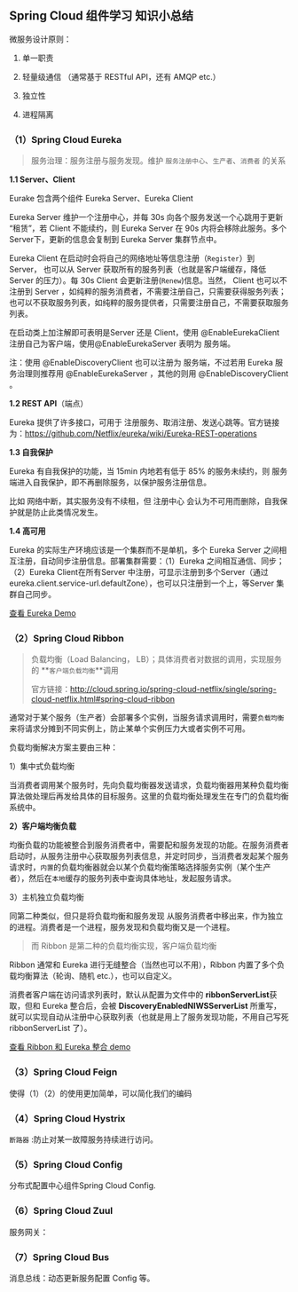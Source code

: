 ## Spring Cloud 组件学习 知识小总结

微服务设计原则：

1. 单一职责

2. 轻量级通信 （通常基于 RESTful API，还有 AMQP etc.）

3. 独立性

4. 进程隔离


### （1）**Spring Cloud Eureka**

>  服务治理：服务注册与服务发现。维护 `服务注册中心`、`生产者`、`消费者` 的关系

**1.1 Server、Client**

Eurake 包含两个组件 Eureka Server、Eureka Client

Eureka Server 维护一个注册中心，并每 30s 向各个服务发送一个心跳用于更新 “租赁”，若 Client 不能续约，则 Eureka Server 在 90s 内将会移除此服务。多个Server下，更新的信息会复制到 Eureka Server 集群节点中。

Eureka Client 在启动时会将自己的网络地址等信息注册（`Register`）到 Server， 也可以从 Server 获取所有的服务列表（也就是客户端缓存，降低 Server 的压力）。每 30s Client 会更新注册(`Renew`)信息。当然， Client 也可以不注册到 Server ，如纯粹的服务消费者，不需要注册自己，只需要获得服务列表；也可以不获取服务列表，如纯粹的服务提供者，只需要注册自己，不需要获取服务列表。

在启动类上加注解即可表明是Server 还是 Client，使用 @EnableEurekaClient 注册自己为客户端，使用@EnableEurekaServer 表明为 服务端。

注：使用 @EnableDiscoveryClient 也可以注册为 服务端，不过若用 Eureka 服务治理则推荐用 @EnableEurekaServer ，其他的则用 @EnableDiscoveryClient 。

**1.2 REST API**（端点）

Eureka 提供了许多接口，可用于 注册服务、取消注册、发送心跳等。官方链接为：<https://github.com/Netflix/eureka/wiki/Eureka-REST-operations>

**1.3 自我保护**

Eureka 有自我保护的功能，当 15min 内地若有低于 85% 的服务未续约，则 服务端进入自我保护，即不再删除服务，以保护服务注册信息。

比如 网络中断，其实服务没有不续租，但 注册中心 会认为不可用而删除，自我保护就是防止此类情况发生。

**1.4 高可用**

Eureka 的实际生产环境应该是一个集群而不是单机，多个 Eureka Server 之间相互注册，自动同步注册信息。部署集群需要：（1）Eureka 之间相互通信、同步；（2）Eureka Client在所有Server 中注册，可显示注册到多个Server（通过eureka.client.service-url.defaultZone），也可以只注册到一个上，等Server 集群自己同步。

[查看 Eureka Demo](<https://github.com/cantfu/springclouddemo/blob/master/md/SpringCloud%E7%BB%84%E4%BB%B6%E4%B9%8BEureka.md>)



### **（2）Spring Cloud Ribbon**

> 负载均衡（Load Balancing， LB）；具体消费者对数据的调用，实现服务的 **`客户端负载均衡`**调用
>
> 官方链接：<http://cloud.spring.io/spring-cloud-netflix/single/spring-cloud-netflix.html#spring-cloud-ribbon>

通常对于某个服务（生产者）会部署多个实例，当服务请求调用时，需要`负载均衡`来将请求分摊到不同实例上，防止某单个实例压力大或者实例不可用。

负载均衡解决方案主要由三种：

1）集中式负载均衡

当消费者调用某个服务时，先向负载均衡器发送请求，负载均衡器用某种负载均衡算法做处理后再发给具体的目标服务。这里的负载均衡处理发生在专门的负载均衡系统中。

**2）客户端均衡负载**

均衡负载的功能被整合到服务消费者中，需要配和服务发现的功能。在服务消费者启动时，从服务注册中心获取服务列表信息，并定时同步，当消费者发起某个服务请求时，`内置`的负载均衡器就会以某个负载均衡策略选择服务实例（某个生产者），然后在`本地`缓存的服务列表中查询具体地址，发起服务请求。

3）主机独立负载均衡

同第二种类似，但只是将负载均衡和服务发现 从服务消费者中移出来，作为独立的进程。消费者是一个进程，服务发现和负载均衡又是一个进程。

>  而 Ribbon 是第二种的负载均衡实现，客户端负载均衡

Ribbon 通常和 Eureka 进行无缝整合（当然也可以不用），Ribbon 内置了多个负载均衡算法（轮询、随机 etc.），也可以自定义。

消费者客户端在访问请求列表时，默认从配置为文件中的 **ribbonServerList**获取，但和 Eureka 整合后，会被 **DiscoveryEnabledNIWSServerList** 所重写，就可以实现自动从注册中心获取列表（也就是用上了服务发现功能，不用自己写死 ribbonServerList 了）。

[查看 Ribbon 和 Eureka 整合 demo](https://github.com/cantfu/springclouddemo/blob/master/md/SpringCloud%E7%BB%84%E4%BB%B6%E4%B9%8BRibbon.md)





### **（3）Spring Cloud Feign**

使得（1）（2）的使用更加简单，可以简化我们的编码

### **（4）Spring Cloud Hystrix**

`断路器` :防止对某一故障服务持续进行访问。

### **（5）Spring Cloud Config**

分布式配置中心组件Spring Cloud Config.

### **（6）Spring Cloud Zuul**

服务网关：

### **（7）Spring Cloud Bus**

消息总线：动态更新服务配置 Config 等。





